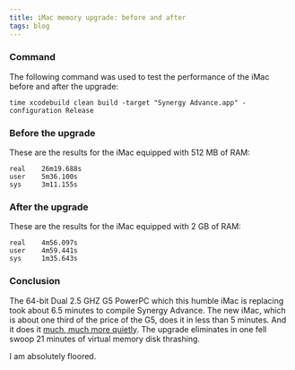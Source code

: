 ```yaml
---
title: iMac memory upgrade: before and after
tags: blog
---
```


### Command

The following command was used to test the performance of the iMac before and after the upgrade:

`time xcodebuild clean build -target "Synergy Advance.app" -configuration Release`

### Before the upgrade

These are the results for the iMac equipped with 512 MB of RAM:

    real    26m19.688s
    user    5m36.100s
    sys     3m11.155s

### After the upgrade

These are the results for the iMac equipped with 2 GB of RAM:

    real    4m56.097s
    user    4m59.441s
    sys     1m35.643s

### Conclusion

The 64-bit Dual 2.5 GHZ G5 PowerPC which this humble iMac is replacing took about 6.5 minutes to compile Synergy Advance. The new iMac, which is about one third of the price of the G5, does it in less than 5 minutes. And it does it [much, much more quietly](http://wincent.dev/a/about/wincent/weblog/archives/2006/05/memory_for_the.php). The upgrade eliminates in one fell swoop 21 minutes of virtual memory disk thrashing.

I am absolutely floored.
